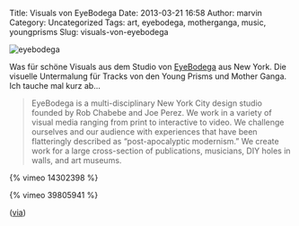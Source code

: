 Title: Visuals von EyeBodega
Date: 2013-03-21 16:58
Author: marvin
Category: Uncategorized
Tags: art, eyebodega, motherganga, music, youngprisms
Slug: visuals-von-eyebodega

![eyebodega]({filename}/images/eyebodega.jpg)

Was für schöne Visuals aus dem Studio von
[EyeBodega](http://www.eyebodega.com/) aus New York. Die visuelle
Untermalung für Tracks von den Young Prisms und Mother Ganga. Ich tauche
mal kurz ab...

> EyeBodega is a multi-disciplinary New York City design studio founded
> by Rob Chabebe and Joe Perez. We work in a variety of visual media
> ranging from print to interactive to video. We challenge ourselves and
> our audience with experiences that have been flatteringly described as
> “post-apocalyptic modernism.” We create work for a large cross-section
> of publications, musicians, DIY holes in walls, and art museums.

{% vimeo 14302398 %}

{% vimeo 39805941 %}

([via](http://www.thefoxisblack.com/2013/03/21/animated-abstractions-by-eyebodega/))

